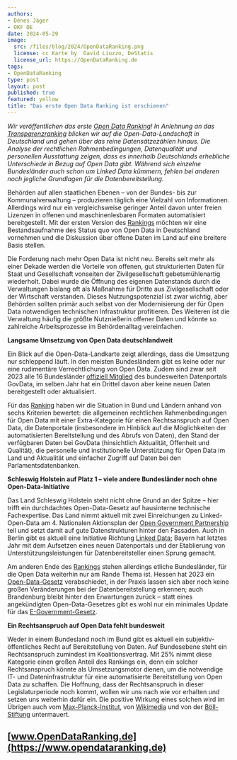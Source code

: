 ```yaml
---
authors: 
- Dénes Jäger
- OKF DE
date: 2024-05-29
image: 
  src: /files/blog/2024/OpenDataRanking.png
  license: cc Karte by  David Liuzzo, DeStatis
  license_url: https://OpenDataRanking.de
tags:
- OpenDataRanking
type: post
layout: post
published: true
featured: yellow
title: "Das erste Open Data Ranking ist erschienen"
---
```


*Wir veröffentlichen das erste [Open Data Ranking](https://opendataranking.de)! In Anlehnung an das [Transparenzranking](https://transparenzranking.de) blicken wir auf die Open-Data-Landschaft in Deutschland und gehen über das reine Datensätzezählen hinaus. Die Analyse der rechtlichen Rahmenbedingungen, Datenqualität und personellen Ausstattung zeigen, dass es innerhalb Deutschlands erhebliche Unterschiede in Bezug auf Open Data gibt. Während sich einzelne Bundesländer auch schon um Linked Data kümmern, fehlen bei anderen noch jegliche Grundlagen für die Datenbereitstellung.*

Behörden auf allen staatlichen Ebenen – von der Bundes- bis zur Kommunalverwaltung – produzieren täglich eine Vielzahl von Informationen. Allerdings wird nur ein vergleichsweise geringer Anteil davon unter freien Lizenzen in offenen und maschinenlesbaren Formaten automatisiert bereitgestellt. Mit der ersten Version des [Rankings](https://opendataranking.de) möchten wir eine Bestandsaufnahme des Status quo von Open Data in Deutschland vornehmen und die Diskussion über offene Daten im Land auf eine breitere Basis stellen.

Die Forderung nach mehr Open Data ist nicht neu. Bereits seit mehr als einer Dekade werden die Vorteile von offenen, gut strukturierten Daten für Staat und Gesellschaft vonseiten der Zivilgesellschaft gebetsmühlenartig wiederholt. Dabei wurde die Öffnung des eigenen Datenstands durch die Verwaltungen bislang oft als Maßnahme für Dritte aus Zivilgesellschaft oder der Wirtschaft verstanden. Dieses Nutzungspotenzial ist zwar wichtig, aber Behörden sollten primär auch selbst von der Modernisierung der für Open Data notwendigen technischen Infrastruktur profitieren. Des Weiteren ist die Verwaltung häufig die größte Nutznießerin offener Daten und könnte so zahlreiche Arbeitsprozesse im Behördenalltag vereinfachen.

**Langsame Umsetzung von Open Data deutschlandweit**

Ein Blick auf die Open-Data-Landkarte zeigt allerdings, dass die Umsetzung nur schleppend läuft. In den meisten Bundesländern gibt es keine oder nur eine rudimentäre Verrechtlichung von Open Data. Zudem sind zwar seit 2023 alle 16 Bundesländer [offiziell Mitglied](https://www.fitko.de/presse/pressedetail/govdata-alle-laender-und-der-bund-unterstuetzen-das-open-data-portal) des bundesweiten Datenportals GovData, im selben Jahr hat ein Drittel davon aber keine neuen Daten bereitgestellt oder aktualisiert.

Für das [Ranking](https://opendataranking.de) haben wir die Situation in Bund und Ländern anhand von sechs Kriterien bewertet: die allgemeinen rechtlichen Rahmenbedingungen für Open Data mit einer Extra-Kategorie für einen Rechtsanspruch auf Open Data, die Datenportale (insbesondere im Hinblick auf die Möglichkeiten der automatisierten Bereitstellung und des Abrufs von Daten), den Stand der verfügbaren Daten bei GovData (hinsichtlich Aktualität, Offenheit und Qualität), die personelle und institutionelle Unterstützung für Open Data im Land und Aktualität und einfacher Zugriff auf Daten bei den Parlamentsdatenbanken. 

**Schleswig Holstein auf Platz 1 – viele andere Bundesländer noch ohne Open-Data-Initiative**

Das Land Schleswig Holstein steht nicht ohne Grund an der Spitze – hier trifft ein durchdachtes Open-Data-Gesetz auf hausinterne technische Fachexpertise. Das Land nimmt aktuell mit zwei Einreichungen zu Linked-Open-Data am 4. Nationalen Aktionsplan der [Open Government Partnership](https://www.open-government-deutschland.de/opengov-de/ogp/aktionsplaene-und-berichte/4-nap/oeffentlich-bereitgestellte-daten-als-linked-open-data-verpflichtung-schleswig-holstein--2225528?view=) teil und setzt damit auf gute Datenstrukturen hinter den Fassaden. Auch in Berlin gibt es aktuell eine Initiative Richtung [Linked Data](https://www.open-government-deutschland.de/opengov-de/ogp/aktionsplaene-und-berichte/4-nap/berliner-haushaltsdaten-als-linked-open-data-verpflichtung-berlin--2225466#tar-1); Bayern hat letztes Jahr mit dem Aufsetzen eines neuen Datenportals und der Etablierung von Unterstützungsleistungen für Datenbereitsteller einen Sprung gemacht.

Am anderen Ende des [Rankings](https://opendataranking.de) stehen allerdings etliche Bundesländer, für die Open Data weiterhin nur am Rande Thema ist. Hessen hat 2023 ein [Open-Data-Gesetz](https://okfn.de/publikationen/2023_stellungnahme-hessisches-opendatagesetz/) verabschiedet, in der Praxis lassen sich aber noch keine großen Veränderungen bei der Datenbereitstellung erkennen; auch Brandenburg bleibt hinter den Erwartungen zurück – statt eines angekündigten Open-Data-Gesetzes gibt es wohl nur ein minimales Update für das [E-Government-Gesetz](https://okfn.de/publikationen/2023_egovernment-brandenburg/).

**Ein Rechtsanspruch auf Open Data fehlt bundesweit**

Weder in einem Bundesland noch im Bund gibt es aktuell ein subjektiv-öffentliches Recht auf Bereitstellung von Daten. Auf Bundesebene steht ein Rechtsanspruch zumindest im Koalitionsvertrag. Mit 25% nimmt diese Kategorie einen großen Anteil des Rankings ein, denn ein solcher Rechtsanspruch könnte als Umsetzungsmotor dienen, um die notwendige IT- und  Dateninfrastruktur für eine automatisierte Bereitstellung von Open Data zu schaffen. Die Hoffnung, dass der Rechtsanspruch in dieser Legislaturperiode noch kommt, wollen wir uns nach wie vor erhalten und setzen uns weiterhin dafür ein. Die positive Wirkung eines solchen wird im Übrigen auch vom [Max-Planck-Institut](https://papers.ssrn.com/sol3/papers.cfm?abstract_id=4492439), von [Wikimedia](https://www.wikimedia.de/wp-content/uploads/2023/04/Wikimedia_Deutschland_-_Positionspapier_Recht_auf_Open_Data_2022.pdf) und von der [Böll-Stiftung](https://www.boell.de/de/2022/09/15/daten-als-oeffentliche-infrastruktur) untermauert.

## [www.OpenDataRanking.de](https://www.opendataranking.de) ##



